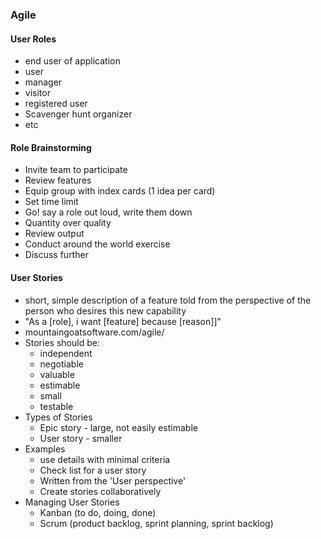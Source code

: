 ### Agile

#### User Roles
- end user of application
- user
- manager
- visitor
- registered user
- Scavenger hunt organizer
- etc

#### Role Brainstorming
- Invite team to participate
- Review features
- Equip group with index cards (1 idea per card)
- Set time limit
- Go! say a role out loud, write them down
- Quantity over quality
- Review output
- Conduct around the world exercise
- Discuss further

#### User Stories
- short, simple description of a feature told from the perspective of the person who desires this new capability
- "As a [role], i want [feature] because [reason]]"
- mountaingoatsoftware.com/agile/
- Stories should be:
  - independent
  - negotiable
  - valuable
  - estimable
  - small
  - testable
- Types of Stories
  - Epic story - large, not easily estimable
  - User story -  smaller
- Examples
  - use details with minimal criteria
  - Check list for a user story
  - Written from the 'User perspective'
  - Create stories collaboratively
- Managing User Stories
  - Kanban (to do, doing, done)
  - Scrum (product backlog, sprint planning, sprint backlog)
